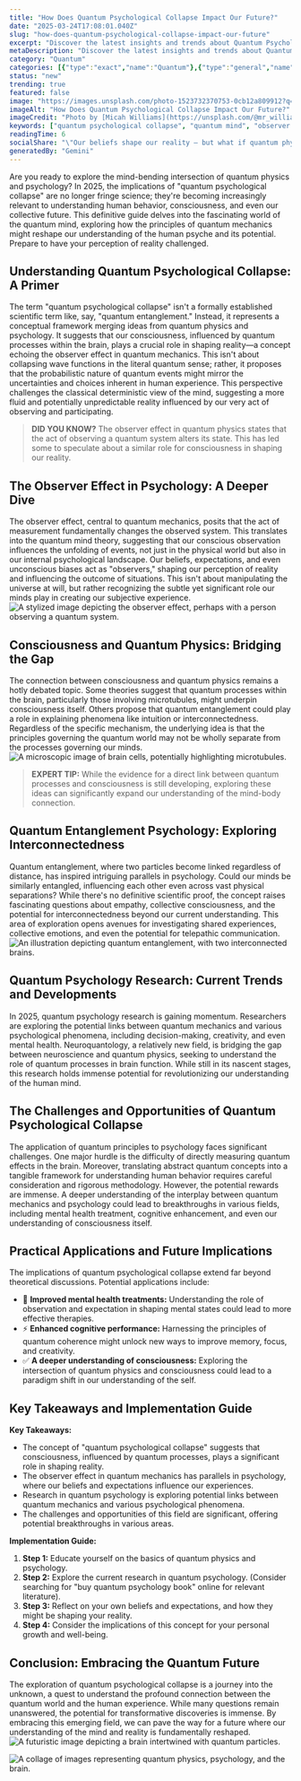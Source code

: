 ```yaml
---
title: "How Does Quantum Psychological Collapse Impact Our Future?"
date: "2025-03-24T17:08:01.040Z"
slug: "how-does-quantum-psychological-collapse-impact-our-future"
excerpt: "Discover the latest insights and trends about Quantum Psychological Collapse. This comprehensive guide covers everything you need to know about Quantum Psychological Collapse in 2025."
metaDescription: "Discover the latest insights and trends about Quantum Psychological Collapse. This comprehensive guide covers everything you need to know about Quantum Psy..."
category: "Quantum"
categories: [{"type":"exact","name":"Quantum"},{"type":"general","name":"Philosophy"},{"type":"medium","name":"Cognitive Science"},{"type":"specific","name":"Consciousness Studies"},{"type":"niche","name":"Mental Models"}]
status: "new"
trending: true
featured: false
image: "https://images.unsplash.com/photo-1523732370753-0cb12a809912?q=85&w=1200&fit=max&fm=webp&auto=compress"
imageAlt: "How Does Quantum Psychological Collapse Impact Our Future?"
imageCredit: "Photo by [Micah Williams](https://unsplash.com/@mr_williams_photography) on Unsplash"
keywords: ["quantum psychological collapse", "quantum mind", "observer effect psychology", "consciousness and quantum physics", "quantum mechanics and consciousness", "buy quantum psychology book", "quantum entanglement psychology", "psychological collapse theory", "quantum mind explained", "quantum psychology research"]
readingTime: 6
socialShare: "\"Our beliefs shape our reality – but what if quantum physics reveals that our very act of observing influences the outcome? The implications are mind-bending.\""
generatedBy: "Gemini"
---
```




Are you ready to explore the mind-bending intersection of quantum physics and psychology?  In 2025, the implications of "quantum psychological collapse" are no longer fringe science; they're becoming increasingly relevant to understanding human behavior, consciousness, and even our collective future. This definitive guide delves into the fascinating world of the quantum mind, exploring how the principles of quantum mechanics might reshape our understanding of the human psyche and its potential.  Prepare to have your perception of reality challenged.

## Understanding Quantum Psychological Collapse: A Primer

The term "quantum psychological collapse" isn't a formally established scientific term like, say, "quantum entanglement." Instead, it represents a conceptual framework merging ideas from quantum physics and psychology.  It suggests that our consciousness, influenced by quantum processes within the brain, plays a crucial role in shaping reality—a concept echoing the observer effect in quantum mechanics.  This isn't about collapsing wave functions in the literal quantum sense; rather, it proposes that the probabilistic nature of quantum events might mirror the uncertainties and choices inherent in human experience.  This perspective challenges the classical deterministic view of the mind, suggesting a more fluid and potentially unpredictable reality influenced by our very act of observing and participating.

> **DID YOU KNOW?** The observer effect in quantum physics states that the act of observing a quantum system alters its state. This has led some to speculate about a similar role for consciousness in shaping our reality.

## The Observer Effect in Psychology: A Deeper Dive

The observer effect, central to quantum mechanics, posits that the act of measurement fundamentally changes the observed system.  This translates into the quantum mind theory, suggesting that our conscious observation influences the unfolding of events, not just in the physical world but also in our internal psychological landscape.  Our beliefs, expectations, and even unconscious biases act as "observers," shaping our perception of reality and influencing the outcome of situations.  This isn't about manipulating the universe at will, but rather recognizing the subtle yet significant role our minds play in creating our subjective experience.  ![A stylized image depicting the observer effect, perhaps with a person observing a quantum system.](https://images.unsplash.com/photo-1523732370753-0cb12a809912?q=85&w=1200&fit=max&fm=webp&auto=compress)

## Consciousness and Quantum Physics: Bridging the Gap

The connection between consciousness and quantum physics remains a hotly debated topic.  Some theories suggest that quantum processes within the brain, particularly those involving microtubules, might underpin consciousness itself.  Others propose that quantum entanglement could play a role in explaining phenomena like intuition or interconnectedness.  Regardless of the specific mechanism, the underlying idea is that the principles governing the quantum world may not be wholly separate from the processes governing our minds.  ![A microscopic image of brain cells, potentially highlighting microtubules.](https://images.unsplash.com/photo-1513094116080-a9255c930d1a?q=85&w=1200&fit=max&fm=webp&auto=compress)

> **EXPERT TIP:** While the evidence for a direct link between quantum processes and consciousness is still developing, exploring these ideas can significantly expand our understanding of the mind-body connection.

## Quantum Entanglement Psychology: Exploring Interconnectedness

Quantum entanglement, where two particles become linked regardless of distance, has inspired intriguing parallels in psychology.  Could our minds be similarly entangled, influencing each other even across vast physical separations?  While there's no definitive scientific proof, the concept raises fascinating questions about empathy, collective consciousness, and the potential for interconnectedness beyond our current understanding.  This area of exploration opens avenues for investigating shared experiences, collective emotions, and even the potential for telepathic communication. ![An illustration depicting quantum entanglement, with two interconnected brains.](https://images.unsplash.com/photo-1651955784685-f969100bfc25?q=85&w=1200&fit=max&fm=webp&auto=compress)

## Quantum Psychology Research: Current Trends and Developments

In 2025, quantum psychology research is gaining momentum.  Researchers are exploring the potential links between quantum mechanics and various psychological phenomena, including decision-making, creativity, and even mental health.  Neuroquantology, a relatively new field, is bridging the gap between neuroscience and quantum physics, seeking to understand the role of quantum processes in brain function.  While still in its nascent stages, this research holds immense potential for revolutionizing our understanding of the human mind.

##  The Challenges and Opportunities of Quantum Psychological Collapse

The application of quantum principles to psychology faces significant challenges.  One major hurdle is the difficulty of directly measuring quantum effects in the brain.  Moreover, translating abstract quantum concepts into a tangible framework for understanding human behavior requires careful consideration and rigorous methodology.  However, the potential rewards are immense.  A deeper understanding of the interplay between quantum mechanics and psychology could lead to breakthroughs in various fields, including mental health treatment, cognitive enhancement, and even our understanding of consciousness itself.

## Practical Applications and Future Implications

The implications of quantum psychological collapse extend far beyond theoretical discussions.  Potential applications include:

* 🔑 **Improved mental health treatments:**  Understanding the role of observation and expectation in shaping mental states could lead to more effective therapies.
* ⚡ **Enhanced cognitive performance:**  Harnessing the principles of quantum coherence might unlock new ways to improve memory, focus, and creativity.
* ✅ **A deeper understanding of consciousness:**  Exploring the intersection of quantum physics and consciousness could lead to a paradigm shift in our understanding of the self.

##  Key Takeaways and Implementation Guide

**Key Takeaways:**

* The concept of "quantum psychological collapse" suggests that consciousness, influenced by quantum processes, plays a significant role in shaping reality.
* The observer effect in quantum mechanics has parallels in psychology, where our beliefs and expectations influence our experiences.
* Research in quantum psychology is exploring potential links between quantum mechanics and various psychological phenomena.
*  The challenges and opportunities of this field are significant, offering potential breakthroughs in various areas.

**Implementation Guide:**

1. **Step 1:**  Educate yourself on the basics of quantum physics and psychology.
2. **Step 2:**  Explore the current research in quantum psychology. (Consider searching for "buy quantum psychology book" online for relevant literature).
3. **Step 3:**  Reflect on your own beliefs and expectations, and how they might be shaping your reality.
4. **Step 4:**  Consider the implications of this concept for your personal growth and well-being.

## Conclusion: Embracing the Quantum Future

The exploration of quantum psychological collapse is a journey into the unknown, a quest to understand the profound connection between the quantum world and the human experience.  While many questions remain unanswered, the potential for transformative discoveries is immense.  By embracing this emerging field, we can pave the way for a future where our understanding of the mind and reality is fundamentally reshaped.  ![A futuristic image depicting a brain intertwined with quantum particles.](https://images.unsplash.com/photo-1638787377553-0547687f3a87?q=85&w=1200&fit=max&fm=webp&auto=compress)

![A collage of images representing quantum physics, psychology, and the brain.](https://images.unsplash.com/photo-1694048695397-75291b07270c?q=85&w=1200&fit=max&fm=webp&auto=compress)
